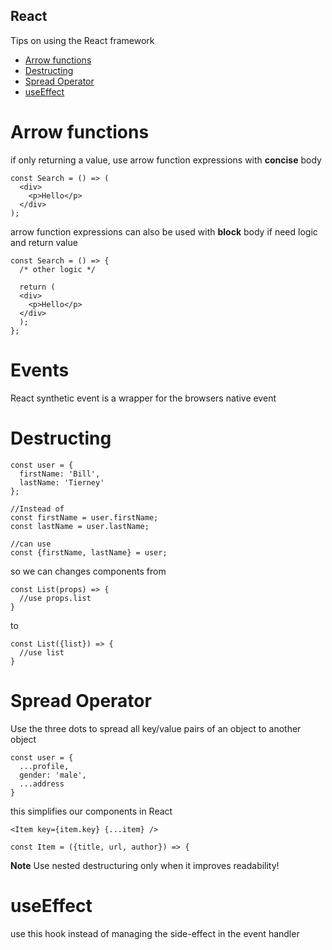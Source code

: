 ## React
Tips on using the React framework

- [Arrow functions](#arrowfunctions)
- [Destructing](#destructing)
- [Spread Operator](#spread)
- [useEffect](#useeffect)

# Arrow functions <a name="arrowfunctions"></a>
if only returning a value, use arrow function expressions with **concise** body  
```
const Search = () => (  
  <div>  
    <p>Hello</p>  
  </div>  
);  
```

arrow function expressions can also be used with **block** body if need logic and return value
```
const Search = () => {  
  /* other logic */
  
  return (
  <div>  
    <p>Hello</p>  
  </div>
  );  
};  
```

# Events
React synthetic event is a wrapper for the browsers native event

# Destructing <a name="destructing"/></a>
```
const user = {
  firstName: 'Bill',
  lastName: 'Tierney'
}; 

//Instead of 
const firstName = user.firstName;
const lastName = user.lastName;

//can use
const {firstName, lastName} = user;
```
so we can changes components from
```
const List(props) => {
  //use props.list
}
```
to
```
const List({list}) => {
  //use list
}
```

# Spread Operator <a name="spread"/></a>
Use the three dots to spread all key/value pairs of an object to another object
```
const user = {
  ...profile,
  gender: 'male',
  ...address
}
```

this simplifies our components in React
```
<Item key={item.key} {...item} />

const Item = ({title, url, author}) => {
```

**Note** Use nested destructuring only when it improves readability!

# useEffect <a name="useeffect"/></a>
use this hook instead of managing the side-effect in the event handler
